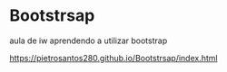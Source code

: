 # Bootstrsap
aula de iw aprendendo a utilizar bootstrap

https://pietrosantos280.github.io/Bootstrsap/index.html
